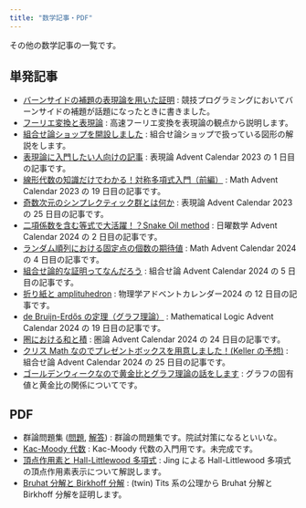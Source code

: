 ```yaml
---
title: "数学記事・PDF"
---
```


その他の数学記事の一覧です。

## 単発記事

- [バーンサイドの補題の表現論を用いた証明](./burnside/) : 競技プログラミングにおいてバーンサイドの補題が話題になったときに書きました。
- [フーリエ変換と表現論](./fourier/) : 高速フーリエ変換を表現論の観点から説明します。
- [組合せ論ショップを開設しました](./shop/) : 組合せ論ショップで扱っている図形の解説をします。
- [表現論に入門したい人向けの記事](./introduction-to-representation/) : 表現論 Advent Calendar 2023 の 1 日目の記事です。
- [線形代数の知識だけでわかる！対称多項式入門（前編）](./symmetric-polynomial-1/) : Math Advent Calendar 2023 の 19 日目の記事です。
- [奇数次元のシンプレクティック群とは何か](./odd-symplectic/) : 表現論 Advent Calendar 2023 の 25 日目の記事です。
- [二項係数を含む等式で大活躍！？Snake Oil method](./snake-oil/) : 日曜数学 Advent Calendar 2024 の 2 日目の記事です。
- [ランダム順列における固定点の個数の期待値](./random-permutation-fixed-point/) : Math Advent Calendar 2024 の 4 日目の記事です。
- [組合せ論的な証明ってなんだろう](./what-is-combinatorics/) : 組合せ論 Advent Calendar 2024 の 5 日目の記事です。
- [折り紙と amplituhedron](./origami-and-amplituhedra/) : 物理学アドベントカレンダー2024 の 12 日目の記事です。
- [de Bruijn-Erdős の定理（グラフ理論）](./dbe/) : Mathematical Logic Advent Calendar 2024 の 19 日目の記事です。
- [圏における和と積](./category/) : 圏論 Advent Calendar 2024 の 24 日目の記事です。
- [クリス Math なのでプレゼントボックスを用意しました！(Keller の予想)](./keller/) : 組合せ論 Advent Calendar 2024 の 25 日目の記事です。
- [ゴールデンウィークなので黄金比とグラフ理論の話をします](./golden-graph/) : グラフの固有値と黄金比の関係についてです。

## PDF

- 群論問題集 ([問題](./pdf/algebra_group_problem.pdf), [解答](./pdf/algebra_group_answer.pdf)) : 群論の問題集です。院試対策になるといいな。
- [Kac-Moody 代数](./pdf/kac_moody_algebra.pdf) : Kac-Moody 代数の入門用です。未完成です。
- [頂点作用素と Hall-Littlewood 多項式](./pdf/vertex_operators_and_hall_littlewood_polynomials.pdf) : Jing による Hall-Littlewood 多項式の頂点作用素表示について解説します。
- [Bruhat 分解と Birkhoff 分解](./pdf/bruhat_birkhoff.pdf) : (twin) Tits 系の公理から Bruhat 分解と Birkhoff 分解を証明します。
